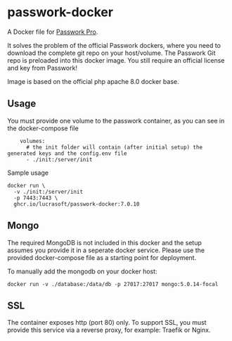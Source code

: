 # passwork-docker
A Docker file for [Passwork Pro](https://passwork.pro/).

It solves the problem of the official Passwork dockers, where you need to download the complete git repo on your host/volume.
The Passwork Git repo is preloaded into this docker image. You still require an official license and key from Passwork!

Image is based on the official php apache 8.0 docker base. 

## Usage 

You must provide one volume to the passwork container, as you can see in the docker-compose file

```
    volumes:
      # the init folder will contain (after initial setup) the generated keys and the config.env file
      - ./init:/server/init
```


Sample usage
```
docker run \ 
  -v ./init:/server/init 
  -p 7443:7443 \
  ghcr.io/lucrasoft/passwork-docker:7.0.10
```

## Mongo
The required MongoDB is not included in this docker and the setup assumes you provide it in a seperate docker service. 
Please use the provided docker-compose file as a starting point for deployment.

To manually add the mongodb on your docker host:
```
docker run -v ./database:/data/db -p 27017:27017 mongo:5.0.14-focal
```

## SSL
The container exposes http (port 80) only. 
To support SSL, you must provide this service via a reverse proxy, for example: Traefik or Nginx.


